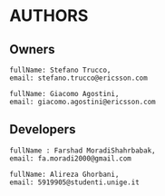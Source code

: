 # AUTHORS

## Owners

    fullName: Stefano Trucco,
    email: stefano.trucco@ericsson.com
    
    fullName: Giacomo Agostini,
    email: giacomo.agostini@ericsson.com

## Developers

    fullName : Farshad MoradiShahrbabak,
    email: fa.moradi2000@gmail.com
    
    fullName: Alireza Ghorbani,
    email: 5919905@studenti.unige.it
